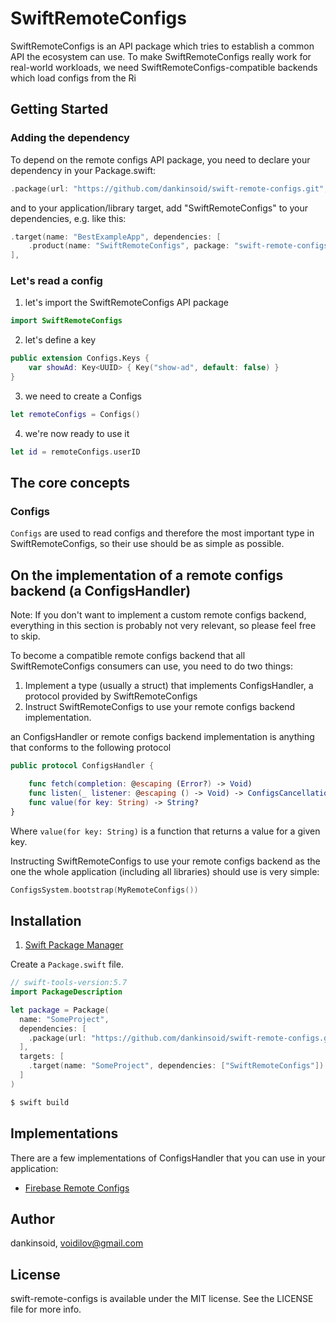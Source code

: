 # SwiftRemoteConfigs
SwiftRemoteConfigs is an API package which tries to establish a common API the ecosystem can use.
To make SwiftRemoteConfigs really work for real-world workloads, we need SwiftRemoteConfigs-compatible backends which load configs from the Ri

## Getting Started

### Adding the dependency
To depend on the remote configs API package, you need to declare your dependency in your Package.swift:
```swift
.package(url: "https://github.com/dankinsoid/swift-remote-configs.git", from: "1.0.0"),
```
and to your application/library target, add "SwiftRemoteConfigs" to your dependencies, e.g. like this:
```swift
.target(name: "BestExampleApp", dependencies: [
    .product(name: "SwiftRemoteConfigs", package: "swift-remote-configs")
],
```

### Let's read a config
1. let's import the SwiftRemoteConfigs API package
```swift
import SwiftRemoteConfigs
```

2. let's define a key
```swift
public extension Configs.Keys {
    var showAd: Key<UUID> { Key("show-ad", default: false) }
}
```

3. we need to create a Configs
```swift
let remoteConfigs = Configs()
```

4. we're now ready to use it
```swift
let id = remoteConfigs.userID
```

## The core concepts

### Configs
`Configs` are used to read configs and therefore the most important type in SwiftRemoteConfigs, so their use should be as simple as possible.

## On the implementation of a remote configs backend (a ConfigsHandler)
Note: If you don't want to implement a custom remote configs backend, everything in this section is probably not very relevant, so please feel free to skip.

To become a compatible remote configs backend that all SwiftRemoteConfigs consumers can use, you need to do two things: 
1. Implement a type (usually a struct) that implements ConfigsHandler, a protocol provided by SwiftRemoteConfigs
2. Instruct SwiftRemoteConfigs to use your remote configs backend implementation.

an ConfigsHandler or remote configs backend implementation is anything that conforms to the following protocol
```swift
public protocol ConfigsHandler {

    func fetch(completion: @escaping (Error?) -> Void)
    func listen(_ listener: @escaping () -> Void) -> ConfigsCancellation?
    func value(for key: String) -> String?
}
```
Where `value(for key: String)` is a function that returns a value for a given key.

Instructing SwiftRemoteConfigs to use your remote configs backend as the one the whole application (including all libraries) should use is very simple:

```swift
ConfigsSystem.bootstrap(MyRemoteConfigs())
```

## Installation

1. [Swift Package Manager](https://github.com/apple/swift-package-manager)

Create a `Package.swift` file.
```swift
// swift-tools-version:5.7
import PackageDescription

let package = Package(
  name: "SomeProject",
  dependencies: [
    .package(url: "https://github.com/dankinsoid/swift-remote-configs.git", from: "1.0.1")
  ],
  targets: [
    .target(name: "SomeProject", dependencies: ["SwiftRemoteConfigs"])
  ]
)
```
```ruby
$ swift build
```

## Implementations
There are a few implementations of ConfigsHandler that you can use in your application:

- [Firebase Remote Configs](https://github.com/dankinsoid/swift-firebase-tools)

## Author

dankinsoid, voidilov@gmail.com

## License

swift-remote-configs is available under the MIT license. See the LICENSE file for more info.
